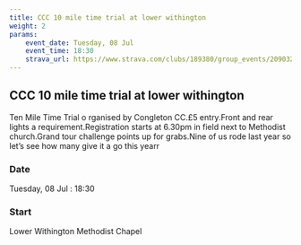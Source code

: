 ```yaml
---
title: CCC 10 mile time trial at lower withington
weight: 2
params:
    event_date: Tuesday, 08 Jul
    event_time: 18:30
    strava_url: https://www.strava.com/clubs/189380/group_events/2090320
---
```


## CCC 10 mile time trial at lower withington 

Ten Mile Time Trial o rganised by Congleton CC.£5 entry.Front and rear lights a requirement.Registration starts at 6.30pm in field next to Methodist church.Grand tour challenge points up for grabs.Nine of us rode last year so let’s see how many give it a go this yearr

### Date

Tuesday, 08 Jul : 18:30

### Start

Lower Withington Methodist Chapel


